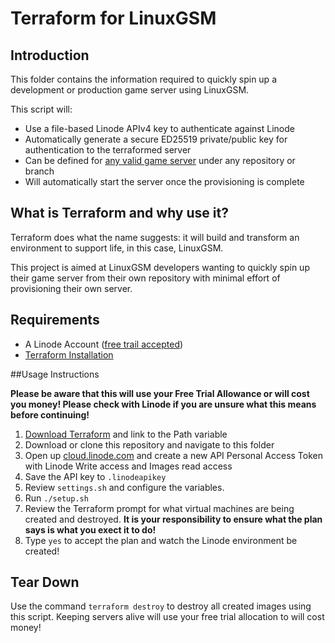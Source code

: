 # Terraform for LinuxGSM

## Introduction
This folder contains the information required to quickly spin up a development or production game server using LinuxGSM. 

This script will: 
* Use a file-based Linode APIv4 key to authenticate against Linode
* Automatically generate a secure ED25519 private/public key for authentication to the terraformed server
* Can be defined for [any valid game server](https://github.com/GameServerManagers/LinuxGSM/blob/master/lgsm/data/serverlist.csv) under any repository or branch
* Will automatically start the server once the provisioning is complete

## What is Terraform and why use it?
 Terraform does what the name suggests: it will build and transform an environment to support life, in this case, LinuxGSM. 
 
 This project is aimed at LinuxGSM developers wanting to quickly spin up their game server from their own repository with minimal effort of provisioning their own server. 
 
## Requirements
* A Linode Account ([free trail accepted](https://linuxgsm.com/lgsm-linode))
* [Terraform Installation](https://learn.hashicorp.com/terraform/getting-started/install)

##Usage Instructions

**Please be aware that this will use your Free Trial Allowance or will cost you money! Please check with Linode if you are unsure what this means before continuing!**

1. [Download Terraform](https://learn.hashicorp.com/terraform/getting-started/install) and link to the Path variable
2. Download or clone this repository and navigate to this folder
3. Open up [cloud.linode.com](https://cloud.linode.com/profile/tokens) and create a new API Personal Access Token with Linode Write access and Images read access
4. Save the API key to `.linodeapikey`
5. Review `settings.sh` and configure the variables. 
6. Run `./setup.sh`
7. Review the Terraform prompt for what virtual machines are being created and destroyed. **It is your responsibility to ensure what the plan says is what you exect it to do!**
8. Type `yes` to accept the plan and watch the Linode environment be created! 

## Tear Down
Use the command `terraform destroy` to destroy all created images using this script. Keeping servers alive will use your free trial allocation to will cost money!
